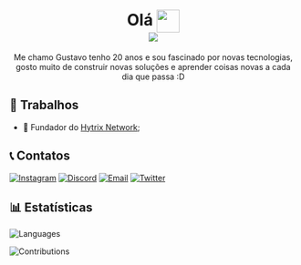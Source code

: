 <h1 align="center">Olá <img width="40" align="center" src="https://raw.githubusercontent.com/kaueMarques/kaueMarques/master/hi.gif"><br /><img src="https://komarev.com/ghpvc/?username=itspatrao&color=blue&label=Visualizações"/></h1>

<p align="center">Me chamo Gustavo tenho 20 anos e sou fascinado por novas tecnologias, gosto muito de construir novas soluções e aprender coisas novas a cada dia que passa :D</p>

## 🧑 Trabalhos
- 👑 Fundador do <a href="https://discord.gg/zC5he9gQww">Hytrix Network</a>;

## 📞 Contatos
[![Instagram](https://img.shields.io/badge/INSTAGRAM-E1306C?style=for-the-badge&logo=instagram&logoColor=white)](https://www.instagram.com/itspatrao/)
[![Discord](https://img.shields.io/badge/Discord-7289DA?style=for-the-badge&logo=discord&logoColor=white)](https://discord.com/users/964972882772000788)
[![Email](https://img.shields.io/badge/Email-0078D4?style=for-the-badge&logo=microsoft-outlook&logoColor=white)](mailto:glanzeloti@gmail.com?subject=Hello%22)
[![Twitter](https://img.shields.io/badge/Twitter-1DA1F2?style=for-the-badge&logo=twitter&logoColor=white)](https://twitter.com/itspatrao)

## 📊 Estatísticas
![Languages](https://github-readme-stats.vercel.app/api/top-langs/?username=itspatrao&layout=compact&theme=gotham&hide_title=true&langs_count=10)

![Contributions](https://github-readme-stats.vercel.app/api?username=itspatrao&theme=gotham&custom_title=➥+Contribuições&show_icons=true&hide_title=false&count_private=true&include_all_commits=true&show_owner=true&locale=pt-br&range=all_time)